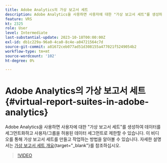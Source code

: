 ```yaml
---
title: Adobe Analytics의 가상 보고서 세트
description: Adobe Analytics을 사용하면 사용자에 대한 "가상 보고서 세트"를 생성하여 데이터를 세그먼트화하고 사용자/그룹을 허용된 데이터 세그먼트로 제한할 수 있습니다. 이 비디오를 통해 가상 보고서 세트를 만들고 작업하는 방법을 알아볼 수 있습니다.
feature: VRS
kt: 2325
role: User
level: Intermediate
last-substantial-update: 2023-10-18T00:00:00Z
exl-id: db1c229a-96a0-4ca0-8c4e-a04721564c7d
source-git-commit: a81672ceb077ad51d308155a477021f5249054b2
workflow-type: tm+mt
source-wordcount: '102'
ht-degree: 0%

---
```


# Adobe Analytics의 가상 보고서 세트 {#virtual-report-suites-in-adobe-analytics}

Adobe Analytics을 사용하면 사용자에 대한 &quot;가상 보고서 세트&quot;를 생성하여 데이터를 세그먼트화하고 사용자/그룹을 허용된 데이터 세그먼트로 제한할 수 있습니다. 이 비디오를 통해 가상 보고서 세트를 만들고 작업하는 방법을 알아볼 수 있습니다. 자세한 설명서는 [가상 보고서 세트 개요](https://experienceleague.adobe.com/docs/analytics/components/virtual-report-suites/vrs-about.html){target="_blank"}를 참조하십시오.

>[!VIDEO](https://video.tv.adobe.com/v/25412/?quality=12&learn=on)
